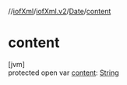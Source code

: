 //[iofXml](../../../index.md)/[iofXml.v2](../index.md)/[Date](index.md)/[content](content.md)

# content

[jvm]\
protected open var [content](content.md): [String](https://docs.oracle.com/javase/8/docs/api/java/lang/String.html)
